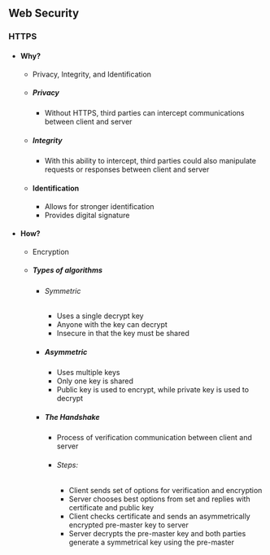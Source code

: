 ## Web Security

### HTTPS

- #### Why?
  - Privacy, Integrity, and Identification
  - ##### Privacy
    - Without HTTPS, third parties can intercept communications between client and server
  - ##### Integrity
    - With this ability to intercept, third parties could also manipulate requests or responses between client and server
  - #### Identification
    - Allows for stronger identification
    - Provides digital signature

- #### How?
  - Encryption
  - ##### Types of algorithms
    - ###### Symmetric
      - Uses a single decrypt key
      - Anyone with the key can decrypt
      - Insecure in that the key must be shared
    - ##### Asymmetric
      - Uses multiple keys
      - Only one key is shared
      - Public key is used to encrypt, while private key is used to decrypt
    - ##### The Handshake
      - Process of verification communication between client and server
      - ###### Steps:
        - Client sends set of options for verification and encryption
        - Server chooses best options from set and replies with certificate and public key
        - Client checks certificate and sends an asymmetrically encrypted pre-master key to server
        - Server decrypts the pre-master key and both parties generate a symmetrical key using the pre-master
